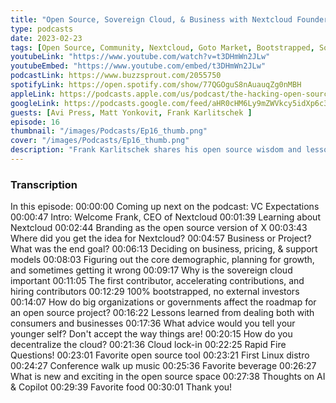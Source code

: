```yaml
---
title: "Open Source, Sovereign Cloud, & Business with Nextcloud Founder & CEO Frank Karlitschek"
type: podcasts
date: 2023-02-23
tags: [Open Source, Community, Nextcloud, Goto Market, Bootstrapped, Sovereign Cloud]
youtubeLink: "https://www.youtube.com/watch?v=t3DHmWn2JLw"
youtubeEmbed: "https://www.youtube.com/embed/t3DHmWn2JLw"
podcastLink: https://www.buzzsprout.com/2055750
spotifyLink: https://open.spotify.com/show/77QGOguS8nAuauqZg0nMBH
appleLink: https://podcasts.apple.com/us/podcast/the-hacking-open-source-business-podcast/id1647254490
googleLink: https://podcasts.google.com/feed/aHR0cHM6Ly9mZWVkcy5idXp6c3Byb3V0LmNvbS8yMDU1NzUwLnJzcw
guests: [Avi Press, Matt Yonkovit, Frank Karlitschek ]
episode: 16
thumbnail: "/images/Podcasts/Ep16_thumb.png"
cover: "/images/Podcasts/Ep16_thumb.png"
description: "Frank Karlitschek shares his open source wisdom and lessons from building Nextcloud.  In this episode, we touch on hot topics like the sovereign cloud, avoiding cloud lock in, building and growing a successful bootstrapped open source company, dealing with consumers and large enterprises, and more! Frank has been in the open source industry for many years and has a unique perspective on what works and what doesn't.  This is episode 16 of the Hacking Open Source Business Podcast!"
---
```



###  Transcription  ###

In this episode:
00:00:00 Coming up next on the podcast: VC Expectations
00:00:47 Intro: Welcome Frank, CEO of Nextcloud
00:01:39 Learning about Nextcloud
00:02:44 Branding as the open source version of X
00:03:43 Where did you get the idea for Nextcloud?
00:04:57 Business or Project? What was the end goal?
00:06:13 Deciding on business, pricing, &amp; support models
00:08:03 Figuring out the core demographic, planning for growth, and sometimes getting it wrong
00:09:17 Why is the sovereign cloud important
00:11:05 The first contributor, accelerating contributions, and hiring contributors
00:12:29 100% bootstrapped, no external investors
00:14:07 How do big organizations or governments affect the roadmap for an open source project?
00:16:22 Lessons learned from dealing both with consumers and businesses
00:17:36 What advice would you tell your younger self? Don't accept the way things are!
00:20:15 How do you decentralize the cloud?
00:21:36 Cloud lock-in
00:22:25 Rapid Fire Questions!
00:23:01 Favorite open source tool
00:23:21 First Linux distro
00:24:27 Conference walk up music
00:25:36 Favorite beverage
00:26:27 What is new and exciting in the open source space
00:27:38 Thoughts on AI &amp; Copilot
00:29:39 Favorite food
00:30:01 Thank you!